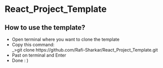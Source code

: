 # React_Project_Template
<h2>How to use the template?</h2>
<ul>
  <li>Open terminal where you want to clone the template</li>
  <li>Copy this command: <br>_>git clone https://github.com/Rafi-Sharkar/React_Project_Template.git</li>
  <li>Past on terminal and Enter</li>
  <li>Done : ) </li>
</ul>
